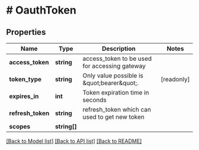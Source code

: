 # # OauthToken

## Properties

Name | Type | Description | Notes
------------ | ------------- | ------------- | -------------
**access_token** | **string** | access_token to be used for accessing gateway |
**token_type** | **string** | Only value possible is \&quot;bearer\&quot;. | [readonly]
**expires_in** | **int** | Token expiration time in seconds |
**refresh_token** | **string** | refresh_token which can used to get new token |
**scopes** | **string[]** |  |

[[Back to Model list]](../../README.md#models) [[Back to API list]](../../README.md#endpoints) [[Back to README]](../../README.md)
